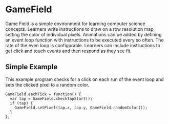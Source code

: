 GameField
=========

Game Field is a simple environment for learning computer science concepts.
Learners write instructions to draw on a row resolution map, setting the
color of individual pixels. Animations can be added by defining an event
loop function with instructions to be executed every so often. The rate
of the even loop is configurable. Learners can include instructions to
get click and touch events and then respond as they see fit.

Simple Example
--------------

This example program checks for a click on each run of the event loop and
sets the clicked pixel to a random color.

    GameField.eachTick = function() {
      var tap = GameField.checkTapStart();
      if (tap) {
        GameField.setPixel(tap.x, tap.y, GameField.randomColor());
      }
    };
